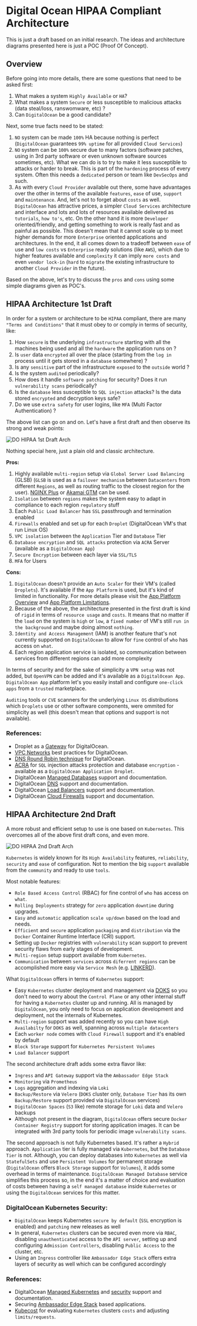 # Digital Ocean HIPAA Compliant Architecture

This is just a draft based on an initial research. The ideas and architecture diagrams presented here is just a POC (Proof Of Concept).

## Overview

Before going into more details, there are some questions that need to be asked first:

1. What makes a system `Highly Available` or `HA`? 
2. What makes a system `Secure` or less susceptible to malicious attacks (data steal/loss, ranswomware, etc) ?
3. Can `DigitalOcean` be a good candidate?

Next, some true facts need to be stated:

1. `NO` system can be made `100%` HA because nothing is perfect (`DigitalOcean` guarantees `99% uptime` for all provided `Cloud Services`)
2. `NO` system can be `100%` secure due to many factors (software patches, using in 3rd party software or even unknown software sources sometimes, etc). What we can do is to try to make it less susceptible to attacks or harder to break. This is part of the `hardening` process of every system. Often this needs a `dedicated` person or team like `DevSecOps` and such.
3. As with every `Cloud Provider` available out there, some have advantages over the other in terms of the available `features`, `ease` of use, `support` and `maintenance`. And, let's not to forget about `costs` as well. `DigitalOcean` has attractive prices, a simpler `Cloud Services` architecture and interface and lots and lots of resources available delivered as `tutorials`, `how to's`, etc. On the other hand it is more `Developer` oriented/friendly, and getting something to work is really fast and as painful as possible. This doesn't mean that it cannot scale up to meet higher demands for more `Enterprise` oriented applications and architectures. In the end, it all comes down to a tradeoff between `ease` of use and `low costs` vs `Enterprise` ready solutions (like `AWS`), which due to higher features available and `complexity` it can imply `more costs` and even `vendor lock-in` (`hard` to `migrate` the existing infrastructure to another `Cloud Provider` in the future).

Based on the above, let's try to discuss the `pros` and `cons` using some simple diagrams given as POC's.


## HIPAA Architecture 1st Draft

In order for a system or architecture to be `HIPAA` compliant, there are many `"Terms and Conditions"` that it must obey to or comply in terms of security, like:

1. How `secure` is the underlying `infrastructure` starting with all the machines being used and all the `hardware` the application runs on ? 
2. Is `user` data `encrypted` all over the place (starting from the `log in` process until it gets stored in a `database` somewhere) ? 
3. Is any `sensitive` part of the infrastructure `exposed` to the `outside` world ?
4. Is the system `audited` periodically? 
5. How does it handle `software patching` for security? Does it run `vulnerability scans` periodically?
6. Is the `database` less susceptible to `SQL injection` attacks? Is the data stored `encrypted` and decryption keys safe?
7. Do we use `extra safety` for user logins, like `MFA` (Multi Factor Authentication) ?

The above list can go on and on. Let's have a first draft and then observe its strong and weak points:

![DO HIPAA 1st Draft Arch](res/img/do_hipaa_arch_1st.jpg)

Nothing special here, just a plain old and classic architecture.

**Pros:**

1. Highly available `multi-region` setup via `Global Server Load Balancing` (GLSB) (`GLSB` is used as a `failover mechanism` between `Datacenters` from different `Regions`, as well as routing traffic to the closest region for the user). [NGINX Plus](https://www.nginx.com/resources/glossary/global-server-load-balancing/) or [Akamai GTM](https://www.akamai.com/products/global-traffic-management) can be used.
2. `Isolation` between `regions` makes the system easy to adapt in compliance to each region `regulatory` stuff 
3. Each `Public Load Balancer` has `SSL` passthrough and termination enabled
4. `Firewalls` enabled and set up for each `Droplet` (DigitalOcean VM's that run Linux OS)
5. `VPC isolation` between the `Application` Tier and `Database` Tier
6. `Database encryption` and `SQL attacks` protection via `ACRA` Server (available as a `DigitalOcean App`)
7. `Secure Encryption` between each layer via `SSL/TLS`
8. `MFA` for Users

**Cons:**

1. `DigitalOcean` doesn't provide an `Auto Scaler` for their VM's (called `Droplets`). It's available if the `App Platform` is used, but it's kind of limited in functionality. For more details please visit the [App Platform Overview](https://docs.digitalocean.com/products/app-platform) and [App Platform Limitations](https://docs.digitalocean.com/products/app-platform/#limits).
2. Because of the above, the architecture presented in the first draft is kind of `rigid` in terms of `resource usage` and `costs`. It means that no matter if the `load` on the system is `high` or `low`, a `fixed number` of VM's still `run in the background` and maybe doing almost `nothing`.
3. `Identity and Access Management` (IAM) is another feature that's not currently supported on `DigitalOcean` to allow for `fine` control of `who` has access on `what`.
4. Each region application service is isolated, so communication between services from different regions can add more complexity
   
In terms of security and for the sake of simplicity a `VPN setup` was not added, but `OpenVPN` can be added and it's available as a `DigitalOcean App`. `DigitalOcean App` platform let's you easily install and configure `one-click apps` from a `trusted` marketplace. 

`Auditing` tools or `CVE` scanners for the underlying `Linux OS` distributions which `Droplets` use or other software components, were ommited for simplicity as well (this doesn't mean that options and support is not available).

### References:

* Droplet as a [Gateway](https://docs.digitalocean.com/products/networking/vpc/resources/droplet-as-gateway/) for DigitalOcean.
* [VPC Networks](https://docs.digitalocean.com/products/networking/vpc/resources/best-practices/) best practices for DigitalOcean.
* [DNS Round Robin technique](https://www.digitalocean.com/community/tutorials/how-to-configure-dns-round-robin-load-balancing-for-high-availability) for DigitalOcean.
* [ACRA](https://marketplace.digitalocean.com/apps/acra) for `SQL` injection attacks protection and database `encryption` - available as a `DigitalOcean Application Droplet`.
* DigitalOcean [Managed Databases](https://docs.digitalocean.com/products/databases/) support and documentation.
* DigitalOcean [DNS](https://docs.digitalocean.com/products/networking/dns/) support and documentation.
* DigitalOcean [Load Balancers](https://docs.digitalocean.com/products/networking/load-balancers/) support and documentation.
* DigitalOcean [Cloud Firewalls](https://docs.digitalocean.com/products/networking/firewalls/) support and documentation.


## HIPAA Architecture 2nd Draft

A more robust and efficient setup to use is one based on `Kubernetes`. This overcomes all of the above first draft cons, and even more.

![DO HIPAA 2nd Draft Arch](res/img/do_hipaa_arch_2nd.jpg)

`Kubernetes` is widely known for its `High Availability` features, `reliability`, `security` and `ease` of configuration. Not to mention the big `support` available from the `community` and ready to use `tools`.

Most notable features:

* `Role Based Access Control` (RBAC) for fine control of `who` has access on `what`.
* `Rolling Deployments` strategy for `zero` application `downtime` during upgrades.
* `Easy` and `automatic` application `scale up/down` based on the load and needs.
* `Efficient` and `secure` application `packaging` and `distribution` via the `Docker` Container Runtime Interface (CRI) support.
* Setting up `Docker` registries with `vulnerability` scan support to prevent security flaws from early stages of development.
* `Multi-region` setup support available from `Kubernetes`.
* `Communication` between `services` across `diferrent regions` can be accomplished more easy via `Service Mesh` (e.g. [LINKERD](https://linkerd.io)).

What `DigitalOcean` offers in terms of `Kubernetes` support:

* Easy `Kubernetes` cluster deployment and management via [DOKS](https://www.digitalocean.com/products/kubernetes) so you don't need to worry about the `Control Plane` or any other internal stuff for having a `Kubernetes` cluster up and running. All is managed by `DigitalOcean`, you only need to focus on application development and deployment, not the internals of Kubernetes.
* `Multi-region` support was added recently so you can have `High Availabilty` for `DOKS` as well, spanning across `multiple datacenters`
* Each `worker node` comes with `Cloud Firewall` support and it's enabled by default
* `Block Storage` support for `Kubernetes Persistent Volumes`
* `Load Balancer` support

The second architecture draft adds some extra flavor like:

* `Ingress` and `API Gateway` support via the  `Ambassador Edge Stack`
* `Monitoring` via `Prometheus`
* `Logs` aggregation and indexing via `Loki`
* `Backup/Restore` via `Velero` (`DOKS` cluster only, `Database Tier` has its own `Backup/Restore` support provided via `DigitalOcean` services)
* `DigitalOcean Spaces` (`S3` like) remote storage for `Loki` data and `Velero` backups
* Although not present in the diagram, `DigitalOcean` offers secure `Docker Container Registry` support for storing application images. It can be integrated with 3rd party tools for periodic image `vulnerability scans`.

The second approach is not fully Kubernetes based. It's rather a `Hybrid` approach. `Application` tier is fully managed via `Kubernetes`, but the `Database Tier` is not. Although, you can deploy databases into `Kubernetes` as well via `StatefulSets` and use `Persistent Volumes` for permanent storage (`DigitalOcean` offers `Block Storage` support for `Volumes`), it adds some overhead in terms of maintenance. `DigitalOcean Managed Database` service simplifies this process so, in the end it's a matter of choice and evaluation of costs between having a `self managed database` inside `Kubernetes` or using the `DigitalOcean` services for this matter.

### DigitalOcean Kubernetes Security:

* `DigitalOcean` keeps Kubernetes `secure by default` (`SSL` encryption is enabled) and `patching` new releases as well
* In general, `Kubernetes` clusters can be secured even more via `RBAC`, disabling `unauthenticated` access to the `API server`, setting up and configuring `Admission Controllers`, disabling `Public Access` to the cluster, etc.
* Using an `Ingress` controller like `Ambassador Edge Stack` offers extra layers of security as well which can be configured accordingly

### References:

* DigitalOcean [Managed Kubernetes](https://docs.digitalocean.com/products/kubernetes/) and [security](https://docs.digitalocean.com/products/kubernetes/resources/security/) support and documentation.
* Securing [Ambassador Edge Stack](https://www.getambassador.io/products/edge-stack/api-gateway/security-authentication/) based applications.
* [Kubecost](https://www.kubecost.com) for evaluating `Kubernetes` clusters `costs` and adjusting `limits/requests`.
